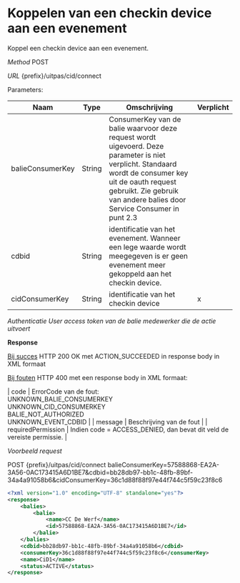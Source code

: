 ---
---

# Koppelen van een checkin device aan een evenement

Koppel een checkin device aan een evenement.

_Method_
POST

_URL_
{prefix}/uitpas/cid/connect

Parameters:

| **Naam** | **Type** | **Omschrijving** | **Verplicht** |
| --- | --- | --- | --- |
| balieConsumerKey | String | ConsumerKey van de balie waarvoor deze request wordt uigevoerd. Deze parameter is niet verplicht. Standaard wordt de consumer key uit de oauth request gebruikt. Zie gebruik van andere balies door Service Consumer in punt 2.3 |  |
| cdbid | String | identificatie van het evenement. Wanneer een lege waarde wordt meegegeven is er geen evenement meer gekoppeld aan het checkin device. |  |
| cidConsumerKey | String | identificatie van het checkin device | x |

_Authenticatie_
_User access token van de balie medewerker die de actie uitvoert_

**Response**

<u>Bij succes</u>
HTTP 200 OK met ACTION_SUCCEEDED in response body in XML formaat

<u>Bij fouten</u>
HTTP 400 met een response body in XML formaat:

| code | ErrorCode van de fout:<br>UNKNOWN_BALIE_CONSUMERKEY<br>UNKNOWN_CID_CONSUMERKEY<br>BALIE_NOT_AUTHORIZED<br>UNKNOWN_EVENT_CDBID |
| message | Beschrijving van de fout |
| requiredPermission | Indien code = ACCESS_DENIED, dan bevat dit veld de vereiste permissie. |

_Voorbeeld request_

POST {prefix}/uitpas/cid/connect
balieConsumerKey=57588868-EA2A-3A56-0AC173415A6D1BE7&cdbid=bb28db97-bb1c-48fb-89bf-34a4a91058b6&cidConsumerKey=36c1d88f88f97e44f744c5f59c23f8c6


~~~xml
<?xml version="1.0" encoding="UTF-8" standalone="yes"?>
<response>
    <balies>
        <balie>
            <name>CC De Werf</name>
            <id>57588868-EA2A-3A56-0AC173415A6D1BE7</id>
        </balie>
    </balies>
    <cdbid>bb28db97-bb1c-48fb-89bf-34a4a91058b6</cdbid>
    <consumerKey>36c1d88f88f97e44f744c5f59c23f8c6</consumerKey>
    <name>CiD1</name>
    <status>ACTIVE</status>
</response>
~~~
